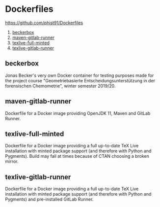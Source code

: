 # Dockerfiles
https://github.com/phist91/Dockerfiles

1. [beckerbox](#beckerbox)
2. [maven-gitlab-runner](#maven-gitlab-runner)
3. [texlive-full-minted](#texlive-full-minted)
4. [texlive-gitlab-runner](#texlive-gitlab-runner)

## beckerbox
Jonas Becker's very own Docker container for testing purposes made for the project course "Geometriebasierte Entscheidungsunterstützung in der forensischen Chemometrie", winter semester 2019/20.

## maven-gitlab-runner
Dockerfile for a Docker image providing OpenJDK 11, Maven and GitLab Runner.
 
## texlive-full-minted
Dockerfile for a Docker image providing a full up-to-date TeX Live installation with minted package support (and therefore with Python and Pygments). Build may fail at times because of CTAN choosing a broken mirror.

## texlive-gitlab-runner
Dockerfile for a Docker image providing a full up-to-date TeX Live installation with minted package support (and therefore with Python and Pygments) and pre-installed GitLab Runner.